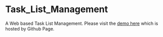# Task_List_Management

A Web based Task List Management. Please visit the [demo here](https://yuz876.github.io/Task_List_Management/) which is hosted by Github Page.
